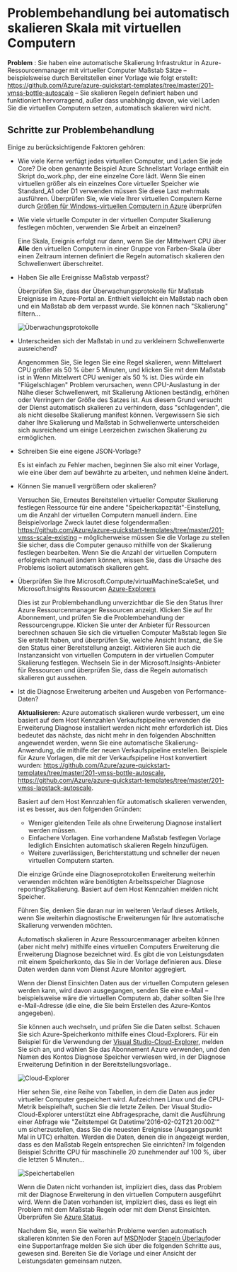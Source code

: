 <properties
    pageTitle="Behandeln von Problemen mit automatisch skalieren mit virtuellen Computern skalieren | Microsoft Azure"
    description="Behandeln von Problemen mit automatisch skalieren mit virtuellen Computern skalieren. Grundlegendes zu häufige Probleme aufgetreten und wie Sie sie auflösen."
    services="virtual-machine-scale-sets"
    documentationCenter=""
    authors="gbowerman"
    manager="timlt"
    editor=""
    tags="azure-resource-manager"/>

<tags
    ms.service="virtual-machine-scale-sets"
    ms.workload="na"
    ms.tgt_pltfrm="windows"
    ms.devlang="na"
    ms.topic="article"
    ms.date="10/28/2016"
    ms.author="guybo"/>

# <a name="troubleshooting-autoscale-with-virtual-machine-scale-sets"></a>Problembehandlung bei automatisch skalieren Skala mit virtuellen Computern

**Problem** : Sie haben eine automatische Skalierung Infrastruktur in Azure-Ressourcenmanager mit virtueller Computer Maßstab Sätze – beispielsweise durch Bereitstellen einer Vorlage wie folgt erstellt: https://github.com/Azure/azure-quickstart-templates/tree/master/201-vmss-bottle-autoscale – Sie skalieren Regeln definiert haben und funktioniert hervorragend, außer dass unabhängig davon, wie viel Laden Sie die virtuellen Computern setzen, automatisch skalieren wird nicht.

## <a name="troubleshooting-steps"></a>Schritte zur Problembehandlung

Einige zu berücksichtigende Faktoren gehören:

- Wie viele Kerne verfügt jedes virtuellen Computer, und Laden Sie jede Core?
 Die oben genannte Beispiel Azure Schnellstart Vorlage enthält ein Skript do_work.php, der eine einzelne Core lädt. Wenn Sie einen virtuellen größer als ein einzelnes Core virtueller Speicher wie Standard_A1 oder D1 verwenden müssen Sie diese Last mehrmals ausführen. Überprüfen Sie, wie viele Ihrer virtuellen Computern Kerne durch [Größen für Windows-virtuellen Computern in Azure](../virtual-machines/virtual-machines-windows-sizes.md) überprüfen

- Wie viele virtuelle Computer in der virtuellen Computer Skalierung festlegen möchten, verwenden Sie Arbeit an einzelnen?

    Eine Skala, Ereignis erfolgt nur dann, wenn Sie der Mittelwert CPU über **Alle** den virtuellen Computern in einer Gruppe von Farben-Skala über einen Zeitraum internen definiert die Regeln automatisch skalieren den Schwellenwert überschreitet.

- Haben Sie alle Ereignisse Maßstab verpasst?

    Überprüfen Sie, dass der Überwachungsprotokolle für Maßstab Ereignisse im Azure-Portal an. Enthielt vielleicht ein Maßstab nach oben und ein Maßstab ab dem verpasst wurde. Sie können nach "Skalierung" filtern...

    ![Überwachungsprotokolle][audit]

- Unterscheiden sich der Maßstab in und zu verkleinern Schwellenwerte ausreichend?

    Angenommen Sie, Sie legen Sie eine Regel skalieren, wenn Mittelwert CPU größer als 50 % über 5 Minuten, und klicken Sie mit dem Maßstab ist in Wenn Mittelwert CPU weniger als 50 % ist. Dies würde ein "Flügelschlagen" Problem verursachen, wenn CPU-Auslastung in der Nähe dieser Schwellenwert, mit Skalierung Aktionen beständig, erhöhen oder Verringern der Größe des Satzes ist. Aus diesem Grund versucht der Dienst automatisch skalieren zu verhindern, dass "schlagenden", die als nicht dieselbe Skalierung manifest können. Vergewissern Sie sich daher Ihre Skalierung und Maßstab in Schwellenwerte unterscheiden sich ausreichend um einige Leerzeichen zwischen Skalierung zu ermöglichen.

- Schreiben Sie eine eigene JSON-Vorlage?

    Es ist einfach zu Fehler machen, beginnen Sie also mit einer Vorlage, wie eine über dem auf bewährte zu arbeiten, und nehmen kleine ändert. 

- Können Sie manuell vergrößern oder skalieren?

    Versuchen Sie, Erneutes Bereitstellen virtueller Computer Skalierung festlegen Ressource für eine andere "Speicherkapazität"-Einstellung, um die Anzahl der virtuellen Computern manuell ändern. Eine Beispielvorlage Zweck lautet diese folgendermaßen: https://github.com/Azure/azure-quickstart-templates/tree/master/201-vmss-scale-existing – möglicherweise müssen Sie die Vorlage zu stellen Sie sicher, dass die Computer genauso mithilfe von der Skalierung festlegen bearbeiten. Wenn Sie die Anzahl der virtuellen Computern erfolgreich manuell ändern können, wissen Sie, dass die Ursache des Problems isoliert automatisch skalieren geht.

- Überprüfen Sie Ihre Microsoft.Compute/virtualMachineScaleSet, und Microsoft.Insights Ressourcen [Azure-Explorers](https://resources.azure.com/)

    Dies ist zur Problembehandlung unverzichtbar die Sie den Status Ihrer Azure Ressourcenmanager Ressourcen anzeigt. Klicken Sie auf Ihr Abonnement, und prüfen Sie die Problembehandlung der Ressourcengruppe. Klicken Sie unter der Anbieter für Ressourcen berechnen schauen Sie sich die virtuellen Computer Maßstab legen Sie Sie erstellt haben, und überprüfen Sie, welche Ansicht Instanz, die Sie den Status einer Bereitstellung anzeigt. Aktivieren Sie auch die Instanzansicht von virtuellen Computern in der virtuellen Computer Skalierung festlegen. Wechseln Sie in der Microsoft.Insights-Anbieter für Ressourcen und überprüfen Sie, dass die Regeln automatisch skalieren gut aussehen.

- Ist die Diagnose Erweiterung arbeiten und Ausgeben von Performance-Daten?

    __Aktualisieren:__ Azure automatisch skalieren wurde verbessert, um eine basiert auf dem Host Kennzahlen Verkaufspipeline verwenden die Erweiterung Diagnose installiert werden nicht mehr erforderlich ist. Dies bedeutet das nächste, das nicht mehr in den folgenden Abschnitten angewendet werden, wenn Sie eine automatische Skalierung-Anwendung, die mithilfe der neuen Verkaufspipeline erstellen. Beispiele für Azure Vorlagen, die mit der Verkaufspipeline Host konvertiert wurden: https://github.com/Azure/azure-quickstart-templates/tree/master/201-vmss-bottle-autoscale, https://github.com/Azure/azure-quickstart-templates/tree/master/201-vmss-lapstack-autoscale. 

    Basiert auf dem Host Kennzahlen für automatisch skalieren verwenden, ist es besser, aus den folgenden Gründen:

    - Weniger gleitenden Teile als ohne Erweiterung Diagnose installiert werden müssen.
    - Einfachere Vorlagen. Eine vorhandene Maßstab festlegen Vorlage lediglich Einsichten automatisch skalieren Regeln hinzufügen.
    - Weitere zuverlässigen, Berichterstattung und schneller der neuen virtuellen Computern starten.

    Die einzige Gründe eine Diagnoseprotokollen Erweiterung weiterhin verwenden möchten wäre benötigten Arbeitsspeicher Diagnose reporting/Skalierung. Basiert auf dem Host Kennzahlen melden nicht Speicher.

    Führen Sie, denken Sie daran nur im weiteren Verlauf dieses Artikels, wenn Sie weiterhin diagnostische Erweiterungen für Ihre automatische Skalierung verwenden möchten.

    Automatisch skalieren in Azure Ressourcenmanager arbeiten können (aber nicht mehr) mithilfe eines virtuellen Computers Erweiterung die Erweiterung Diagnose bezeichnet wird. Es gibt die von Leistungsdaten mit einem Speicherkonto, das Sie in der Vorlage definieren aus. Diese Daten werden dann vom Dienst Azure Monitor aggregiert.

    Wenn der Dienst Einsichten Daten aus der virtuellen Computern gelesen werden kann, wird davon ausgegangen, senden Sie eine e-Mail – beispielsweise wäre die virtuellen Computern ab, daher sollten Sie Ihre e-Mail-Adresse (die eine, die Sie beim Erstellen des Azure-Kontos angegeben).

    Sie können auch wechseln, und prüfen Sie die Daten selbst. Schauen Sie sich Azure-Speicherkonto mithilfe eines Cloud-Explorers. Für ein Beispiel für die Verwendung der [Visual Studio-Cloud-Explorer](https://visualstudiogallery.msdn.microsoft.com/aaef6e67-4d99-40bc-aacf-662237db85a2), melden Sie sich an, und wählen Sie das Abonnement Azure verwenden, und den Namen des Kontos Diagnose Speicher verwiesen wird, in der Diagnose Erweiterung Definition in der Bereitstellungsvorlage..

    ![Cloud-Explorer][explorer]

    Hier sehen Sie, eine Reihe von Tabellen, in dem die Daten aus jeder virtueller Computer gespeichert wird. Aufzeichnen Linux und die CPU-Metrik beispielhaft, suchen Sie die letzte Zeilen. Der Visual Studio-Cloud-Explorer unterstützt eine Abfragesprache, damit die Ausführung einer Abfrage wie "Zeitstempel Gt Datetime'2016-02-02T21:20:00Z'" um sicherzustellen, dass Sie die neuesten Ereignisse (Ausgangspunkt Mal in UTC) erhalten. Werden die Daten, denen die in angezeigt werden, dass es den Maßstab Regeln entsprechen Sie einrichten? Im folgenden Beispiel Schritte CPU für maschinelle 20 zunehmender auf 100 %, über die letzten 5 Minuten...

    ![Speichertabellen][tables]

    Wenn die Daten nicht vorhanden ist, impliziert dies, dass das Problem mit der Diagnose Erweiterung in den virtuellen Computern ausgeführt wird. Wenn die Daten vorhanden ist, impliziert dies, dass es liegt ein Problem mit dem Maßstab Regeln oder mit dem Dienst Einsichten. Überprüfen Sie [Azure Status](https://azure.microsoft.com/status/).

    Nachdem Sie, wenn Sie weiterhin Probleme werden automatisch skalieren könnten Sie den Foren auf [MSDN](https://social.msdn.microsoft.com/forums/azure/home?category=windowsazureplatform%2Cazuremarketplace%2Cwindowsazureplatformctp)oder [Stapeln Überlauf](http://stackoverflow.com/questions/tagged/azure)oder eine Supportanfrage melden Sie sich über die folgenden Schritte aus, gewesen sind. Bereiten Sie die Vorlage und einer Ansicht der Leistungsdaten gemeinsam nutzen.

[audit]: ./media/virtual-machine-scale-sets-troubleshoot/image3.png
[explorer]: ./media/virtual-machine-scale-sets-troubleshoot/image1.png
[tables]: ./media/virtual-machine-scale-sets-troubleshoot/image4.png

